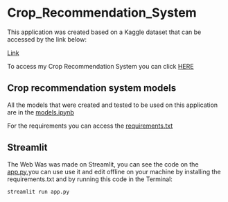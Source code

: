 # Crop_Recommendation_System

This application was created based on a Kaggle dataset that can be accessed by the link below:

[Link](https://www.kaggle.com/datasets/atharvaingle/crop-recommendation-dataset)

To access my Crop Recommendation System you can click [HERE](https://prevelato-crop-recommendation-system.streamlit.app/)

## Crop recommendation system models

All the models that were created and tested to be used on this application are in the [models.ipynb](https://github.com/MPrevelato/Crop_Recommendation_System/blob/main/models.ipynb)

For the requirements you can access the [requirements.txt](https://github.com/MPrevelato/Crop_Recommendation_System/blob/main/requirements.txt)

## Streamlit

The Web Was was made on Streamlit, you can see the code on the [app.py](https://github.com/MPrevelato/Crop_Recommendation_System/blob/main/app.py),you can use use it and edit offline on your machine by installing the requirements.txt and by running this code in the Terminal:

```
streamlit run app.py
```



